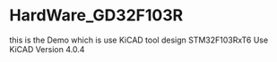 # HardWare_GD32F103R
this is the Demo which is use KiCAD tool design STM32F103RxT6 
Use KiCAD Version 4.0.4
